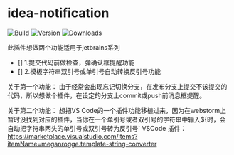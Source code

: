 # idea-notification

![Build](https://github.com/1163895390wjh/idea-notification/workflows/Build/badge.svg)
[![Version](https://img.shields.io/jetbrains/plugin/v/PLUGIN_ID.svg)](https://plugins.jetbrains.com/plugin/PLUGIN_ID)
[![Downloads](https://img.shields.io/jetbrains/plugin/d/PLUGIN_ID.svg)](https://plugins.jetbrains.com/plugin/PLUGIN_ID)

此插件想做两个功能适用于jetbrains系列

-  [] 1.提交代码前做检查，弹确认框提醒功能
-  [] 2.模板字符串双引号或单引号自动转换反引号功能


关于第一个功能：
由于经常会出现忘记切换分支，在发布分支上提交不该提交的代码，所以想做个插件，在设定的分支上commit或push前消息框提醒。

关于第二个功能：
想把VS Code的一个插件功能移植过来，因为在webstorm上暂时没找到对应的插件，当你在一个单引号或者双引号的字符串中输入${时，会自动把字符串两头的单引号或双引号转为反引号\`
VSCode 插件：https://marketplace.visualstudio.com/items?itemName=meganrogge.template-string-converter
